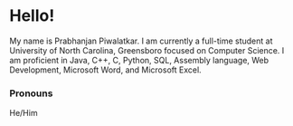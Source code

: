 # Hello! 

My name is Prabhanjan Piwalatkar. I am currently a full-time student at University of North Carolina, Greensboro focused on Computer Science. I am proficient in Java, C++, C, Python, SQL, Assembly language, Web Development, Microsoft Word, and Microsoft Excel. 

### Pronouns
He/Him
